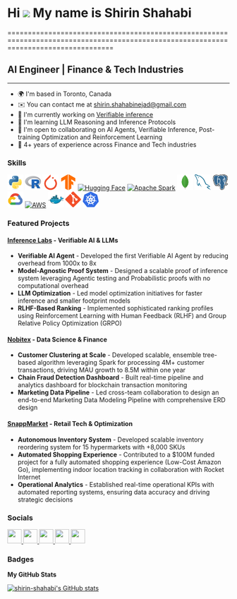# Hi ![](https://user-images.githubusercontent.com/18350557/176309783-0785949b-9127-417c-8b55-ab5a4333674e.gif) My name is Shirin Shahabi
======================================================================================================================================

## AI Engineer | Finance & Tech Industries
-----------

* 🌍  I'm based in Toronto, Canada
* ✉️  You can contact me at [shirin.shahabinejad@gmail.com](mailto:shirin.shahabinejad@gmail.com)
* 🚀  I'm currently working on [Verifiable inference](http://inferencelabs.com/)
* 🧠  I'm learning LLM Reasoning and Inference Protocols
* 🤝  I'm open to collaborating on AI Agents, Verifiable Inference, Post-training Optimization and Reinforcement Learning
* 💼  4+ years of experience across Finance and Tech industries

### Skills

<p align="left">
<a href="https://www.python.org/" target="_blank" rel="noreferrer"><img src="https://raw.githubusercontent.com/devicons/devicon/master/icons/python/python-original.svg" width="36" height="36" alt="Python" /></a>
<a href="https://www.r-project.org/" target="_blank" rel="noreferrer"><img src="https://raw.githubusercontent.com/devicons/devicon/master/icons/r/r-original.svg" width="36" height="36" alt="R" /></a>
<a href="https://pytorch.org/" target="_blank" rel="noreferrer"><img src="https://raw.githubusercontent.com/devicons/devicon/master/icons/pytorch/pytorch-original.svg" width="36" height="36" alt="PyTorch" /></a>
<a href="https://www.tensorflow.org/" target="_blank" rel="noreferrer"><img src="https://raw.githubusercontent.com/devicons/devicon/master/icons/tensorflow/tensorflow-original.svg" width="36" height="36" alt="TensorFlow" /></a>
<a href="https://huggingface.co/" target="_blank" rel="noreferrer"><img src="https://huggingface.co/front/assets/huggingface_logo-noborder.svg" width="36" height="36" alt="Hugging Face" /></a>
<a href="https://spark.apache.org/" target="_blank" rel="noreferrer"><img src="https://upload.wikimedia.org/wikipedia/commons/f/f3/Apache_Spark_logo.svg" width="36" height="36" alt="Apache Spark" /></a>
<a href="https://www.mongodb.com/" target="_blank" rel="noreferrer"><img src="https://raw.githubusercontent.com/devicons/devicon/master/icons/mongodb/mongodb-original.svg" width="36" height="36" alt="MongoDB" /></a>
<a href="https://www.mysql.com/" target="_blank" rel="noreferrer"><img src="https://raw.githubusercontent.com/devicons/devicon/master/icons/mysql/mysql-original.svg" width="36" height="36" alt="MySQL" /></a>
<a href="https://www.postgresql.org/" target="_blank" rel="noreferrer"><img src="https://raw.githubusercontent.com/devicons/devicon/master/icons/postgresql/postgresql-original.svg" width="36" height="36" alt="PostgreSQL" /></a>
<a href="https://cloud.google.com/" target="_blank" rel="noreferrer"><img src="https://raw.githubusercontent.com/devicons/devicon/master/icons/googlecloud/googlecloud-original.svg" width="36" height="36" alt="Google Cloud" /></a>
<a href="https://aws.amazon.com" target="_blank" rel="noreferrer"><img src="https://upload.wikimedia.org/wikipedia/commons/9/93/Amazon_Web_Services_Logo.svg" width="36" height="36" alt="AWS" /></a>
<a href="https://www.docker.com/" target="_blank" rel="noreferrer"><img src="https://raw.githubusercontent.com/devicons/devicon/master/icons/docker/docker-original.svg" width="36" height="36" alt="Docker" /></a>
<a href="https://git-scm.com/" target="_blank" rel="noreferrer"><img src="https://raw.githubusercontent.com/devicons/devicon/master/icons/git/git-original.svg" width="36" height="36" alt="Git" /></a>
<a href="https://kubernetes.io/" target="_blank" rel="noreferrer"><img src="https://raw.githubusercontent.com/devicons/devicon/master/icons/kubernetes/kubernetes-plain.svg" width="36" height="36" alt="Kubernetes" /></a>
</p>

### Featured Projects

#### [Inference Labs](https://github.com/inference-labs-inc) - Verifiable AI & LLMs
- **Verifiable AI Agent** - Developed the first Verifiable AI Agent by reducing overhead from 1000x to 8x
- **Model-Agnostic Proof System** - Designed a scalable proof of inference system leveraging Agentic testing and Probabilistic proofs with no computational overhead
- **LLM Optimization** - Led model optimization initiatives for faster inference and smaller footprint models
- **RLHF-Based Ranking** - Implemented sophisticated ranking profiles using Reinforcement Learning with Human Feedback (RLHF) and Group Relative Policy Optimization (GRPO)

#### [Nobitex](https://github.com/nobitex) - Data Science & Finance
- **Customer Clustering at Scale** - Developed scalable, ensemble tree-based algorithm leveraging Spark for processing 4M+ customer transactions, driving MAU growth to 8.5M within one year
- **Chain Fraud Detection Dashboard** - Built real-time pipeline and analytics dashboard for blockchain transaction monitoring
- **Marketing Data Pipeline** - Led cross-team collaboration to design an end-to-end Marketing Data Modeling Pipeline with comprehensive ERD design

#### [SnappMarket](https://github.com/snappmarket) - Retail Tech & Optimization
- **Autonomous Inventory System** - Developed scalable inventory reordering system for 15 hypermarkets with +8,000 SKUs
- **Automated Shopping Experience** - Contributed to a $100M funded project for a fully automated shopping experience (Low-Cost Amazon Go), implementing indoor location tracking in collaboration with Rocket Internet
- **Operational Analytics** - Established real-time operational KPIs with automated reporting systems, ensuring data accuracy and driving strategic decisions

### Socials

<p align="left"> <a href="https://discord.com/users/shirin3662" target="_blank" rel="noreferrer"> <picture> <source media="(prefers-color-scheme: dark)" srcset="https://raw.githubusercontent.com/danielcranney/readme-generator/main/public/icons/socials/discord-dark.svg" /> <source media="(prefers-color-scheme: light)" srcset="https://raw.githubusercontent.com/danielcranney/readme-generator/main/public/icons/socials/discord.svg" /> <img src="https://raw.githubusercontent.com/danielcranney/readme-generator/main/public/icons/socials/discord.svg" width="32" height="32" /> </picture> </a> <a href="https://www.github.com/shirin-shahabi" target="_blank" rel="noreferrer"> <picture> <source media="(prefers-color-scheme: dark)" srcset="https://raw.githubusercontent.com/danielcranney/readme-generator/main/public/icons/socials/github-dark.svg" /> <source media="(prefers-color-scheme: light)" srcset="https://raw.githubusercontent.com/danielcranney/readme-generator/main/public/icons/socials/github.svg" /> <img src="https://raw.githubusercontent.com/danielcranney/readme-generator/main/public/icons/socials/github.svg" width="32" height="32" /> </picture> </a> <a href="https://www.linkedin.com/in/shirin-shahabinejad" target="_blank" rel="noreferrer"> <picture> <source media="(prefers-color-scheme: dark)" srcset="https://raw.githubusercontent.com/danielcranney/readme-generator/main/public/icons/socials/linkedin-dark.svg" /> <source media="(prefers-color-scheme: light)" srcset="https://raw.githubusercontent.com/danielcranney/readme-generator/main/public/icons/socials/linkedin.svg" /> <img src="https://raw.githubusercontent.com/danielcranney/readme-generator/main/public/icons/socials/linkedin.svg" width="32" height="32" /> </picture> </a> <a href="http://www.medium.com/shahas8" target="_blank" rel="noreferrer"> <picture> <source media="(prefers-color-scheme: dark)" srcset="https://raw.githubusercontent.com/danielcranney/readme-generator/main/public/icons/socials/medium-dark.svg" /> <source media="(prefers-color-scheme: light)" srcset="https://raw.githubusercontent.com/danielcranney/readme-generator/main/public/icons/socials/medium.svg" /> <img src="https://raw.githubusercontent.com/danielcranney/readme-generator/main/public/icons/socials/medium.svg" width="32" height="32" /> </picture> </a> <a href="https://www.x.com/shirinlshahabi" target="_blank" rel="noreferrer"> <picture> <source media="(prefers-color-scheme: dark)" srcset="https://raw.githubusercontent.com/danielcranney/readme-generator/main/public/icons/socials/twitter-dark.svg" /> <source media="(prefers-color-scheme: light)" srcset="https://raw.githubusercontent.com/danielcranney/readme-generator/main/public/icons/socials/twitter.svg" /> <img src="https://raw.githubusercontent.com/danielcranney/readme-generator/main/public/icons/socials/twitter.svg" width="32" height="32" /> </picture> </a></p>

### Badges

<b>My GitHub Stats</b>

<a href="http://www.github.com/shirin-shahabi"><img src="https://github-readme-stats.vercel.app/api?username=shirin-shahabi&show_icons=true&hide=stars,contribs&count_private=true&title_color=0891b2&text_color=ffffff&icon_color=0891b2&bg_color=001f3f&hide_border=true&show_icons=true" alt="shirin-shahabi's GitHub stats" /></a>
